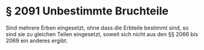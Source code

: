 # § 2091 Unbestimmte Bruchteile
Sind mehrere Erben eingesetzt, ohne dass die Erbteile bestimmt sind, so sind sie zu gleichen Teilen eingesetzt, soweit sich nicht aus den §§ 2066 bis 2069 ein anderes ergibt.